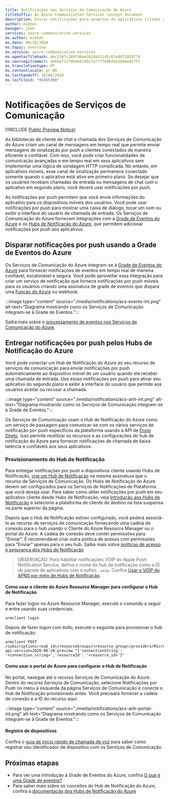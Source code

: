 ```yaml
---
title: Notificações nos Serviços de Comunicação do Azure
titleSuffix: An Azure Communication Services concept document
description: Enviar notificações para usuários de aplicativos criados nos Serviços de Comunicação do Azure.
author: mikben
manager: jken
services: azure-communication-services
ms.author: mikben
ms.date: 09/30/2020
ms.topic: overview
ms.service: azure-communication-services
ms.openlocfilehash: abc2367c309f46ee1b29a51145c67e8d71919774
ms.sourcegitcommit: eb6bef1274b9e6390c7a77ff69bf6a3b94e827fc
ms.translationtype: HT
ms.contentlocale: pt-BR
ms.lasthandoff: 10/05/2020
ms.locfileid: "91665388"
---
```

# <a name="communication-services-notifications"></a>Notificações de Serviços de Comunicação

[!INCLUDE [Public Preview Notice](../includes/public-preview-include.md)]

As bibliotecas de cliente de chat e chamada dos Serviços de Comunicação do Azure criam um canal de mensagens em tempo real que permite enviar mensagens de sinalização por push a clientes conectados de maneira eficiente e confiável. Com isso, você pode criar funcionalidades de comunicação avançadas e em tempo real em seus aplicativos sem implementar uma lógica de sondagem HTTP complicada. No entanto, em aplicativos móveis, esse canal de sinalização permanece conectado somente quando o aplicativo está ativo em primeiro plano. Se desejar que os usuários recebam chamadas de entrada ou mensagens de chat com o aplicativo em segundo plano, você deverá usar notificações por push.

As notificações por push permitem que você envie informações do aplicativo para os dispositivos móveis dos usuários. Você pode usar notificações por push para mostrar uma caixa de diálogo, tocar um som ou exibir a interface do usuário de chamada de entrada. Os Serviços de Comunicação do Azure fornecem integrações com a [Grade de Eventos do Azure](https://docs.microsoft.com/azure/event-grid/overview) e os [Hubs de Notificação do Azure](https://docs.microsoft.com/azure/notification-hubs/notification-hubs-push-notification-overview), que permitem adicionar notificações por push aos aplicativos.

## <a name="trigger-push-notifications-via-azure-event-grid"></a>Disparar notificações por push usando a Grade de Eventos do Azure

Os Serviços de Comunicação do Azure integram-se à [Grade de Eventos do Azure](https://azure.microsoft.com/services/event-grid/) para fornecer notificações de eventos em tempo real de maneira confiável, escalonável e segura. Você pode aproveitar essa integração para criar um serviço de notificação que fornece notificações por push móveis para os usuários criando uma assinatura de grade de eventos que dispara uma [Função do Azure](https://docs.microsoft.com/azure/azure-functions/functions-overview) ou webhook.

:::image type="content" source="./media/notifications/acs-events-int.png" alt-text="Diagrama mostrando como os Serviços de Comunicação integram-se à Grade de Eventos.":::

Saiba mais sobre o [processamento de eventos nos Serviços de Comunicação do Azure](./event-handling.md).

## <a name="deliver-push-notifications-via-azure-notification-hubs"></a>Entregar notificações por push pelos Hubs de Notificação do Azure

Você pode conectar um Hub de Notificação do Azure ao seu recurso de serviços de comunicação para enviar notificações por push automaticamente ao dispositivo móvel de um usuário quando ele receber uma chamada de entrada. Use essas notificações por push para ativar seu aplicativo do segundo plano e exibir a interface do usuário que permite aos usuários aceitar ou recusar a chamada. 

:::image type="content" source="./media/notifications/acs-anh-int.png" alt-text="Diagrama mostrando como os Serviços de Comunicação integram-se à Grade de Eventos.":::

Os Serviços de Comunicação usam o Hub de Notificação do Azure como um serviço de passagem para comunicar-se com os vários serviços de notificação por push específicos da plataforma usando a API de [Envio Direto](https://docs.microsoft.com/rest/api/notificationhubs/direct-send). Isso permite reutilizar os recursos e as configurações do hub de notificação do Azure para fornecer notificações de chamada de baixa latência e confiáveis aos seus aplicativos.

### <a name="notification-hub-provisioning"></a>Provisionamento do Hub de Notificação 

Para entregar notificações por push a dispositivos cliente usando Hubs de Notificação, [crie um Hub de Notificação](https://docs.microsoft.com/azure/notification-hubs/create-notification-hub-portal) na mesma assinatura que o recurso de Serviços de Comunicação. Os Hubs de Notificação do Azure devem ser configurados para os Serviços de Notificações de Plataforma que você deseja usar. Para saber como obter notificações por push em seu aplicativo cliente desde Hubs de Notificação, veja [Introdução aos Hubs de Notificação](https://docs.microsoft.com/azure/notification-hubs/ios-sdk-get-started) e selecione a plataforma de cliente de destino na lista suspensa na parte superior da página.

Depois que o Hub de Notificação estiver configurado, você poderá associá-lo ao recurso de serviços de comunicação fornecendo uma cadeia de conexão para o hub usando o Cliente do Azure Resource Manager ou o portal do Azure. A cadeia de conexão deve conter permissões para "Enviar". É recomendável criar outra política de acesso com permissões para "Enviar" apenas para o seu hub. Saiba mais sobre [políticas de acesso e segurança dos Hubs de Notificação](https://docs.microsoft.com/azure/notification-hubs/notification-hubs-push-notification-security)

> OBSERVAÇÃO:  Para habilitar notificações VOIP do Apple Push Notification Service, defina o nome do hub de notificação como a ID do pacote de aplicativos com o sufixo `.voip`. Confira [Usar o VOIP do APNS por meio de Hubs de Notificação](https://docs.microsoft.com/azure/notification-hubs/voip-apns).

#### <a name="using-the-azure-resource-manager-client-to-configure-the-notification-hub"></a>Como usar o cliente do Azure Resource Manager para configurar o Hub de Notificação

Para fazer logon no Azure Resource Manager, execute o comando a seguir e entre usando suas credenciais.

```console
armclient login
```

 Depois de fazer logon com êxito, execute o seguinte para provisionar o hub de notificação:

```console
armclient POST /subscriptions/<sub_id>/resourceGroups/<resource_group>/providers/Microsoft.Communication/CommunicationServices/<resource_id>/linkNotificationHub?api-version=2020-08-20-preview "{'connectionString': '<connection_string>','resourceId': '<resource_id>'}"
```

#### <a name="using-the-azure-portal-to-configure-the-notification-hub"></a>Como usar o portal do Azure para configurar o Hub de Notificação

No portal, navegue até o recurso Serviços de Comunicação do Azure. Dentro do recurso Serviços de Comunicação, selecione Notificações por Push no menu à esquerda da página Serviços de Comunicação e conecte o Hub de Notificação provisionado antes. Você precisará fornecer a cadeia de conexão e a ID do recurso aqui:

:::image type="content" source="./media/notifications/acs-anh-portal-int.png" alt-text="Diagrama mostrando como os Serviços de Comunicação integram-se à Grade de Eventos.":::

#### <a name="device-registration"></a>Registro de dispositivos 

Confira o [guia de início rápido de chamada de voz](../quickstarts/voice-video-calling/getting-started-with-calling.md) para saber como registrar seu identificador de dispositivo com os Serviços de Comunicação.

## <a name="next-steps"></a>Próximas etapas

* Para ver uma introdução à Grade de Eventos do Azure, confira [O que é uma Grade de eventos?](https://docs.microsoft.com/azure/event-grid/overview)
* Para saber mais sobre os conceitos do Hub de Notificação do Azure, confira a [documentação dos Hubs de Notificação do Azure](https://docs.microsoft.com/azure/notification-hubs/)
